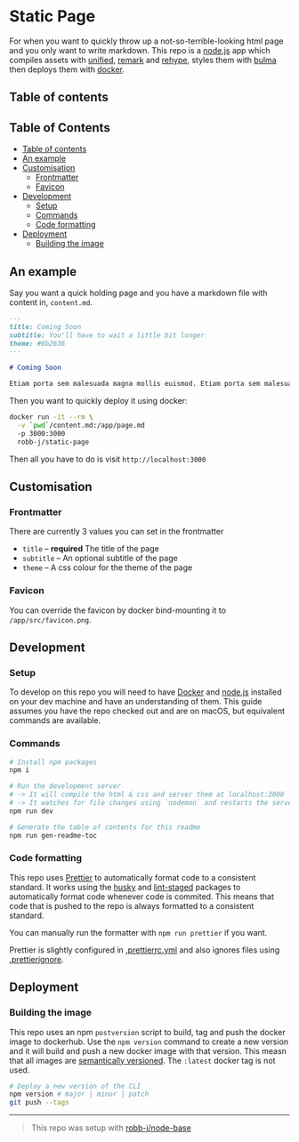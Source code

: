 # Static Page

For when you want to quickly throw up a not-so-terrible-looking html page
and you only want to write markdown.
This repo is a [node.js](https://nodejs.org) app which compiles assets with
[unified](https://www.npmjs.com/package/unified),
[remark](https://www.npmjs.com/package/remark) and
[rehype](https://www.npmjs.com/package/rehype), styles them with
[bulma](https://www.npmjs.com/package/bulma) then deploys them with
[docker](https://www.docker.com/).

## Table of contents

<!-- toc-head -->

## Table of Contents

- [Table of contents](#table-of-contents)
- [An example](#an-example)
- [Customisation](#customisation)
  - [Frontmatter](#frontmatter)
  - [Favicon](#favicon)
- [Development](#development)
  - [Setup](#setup)
  - [Commands](#commands)
  - [Code formatting](#code-formatting)
- [Deployment](#deployment)
  - [Building the image](#building-the-image)

<!-- toc-tail -->

## An example

Say you want a quick holding page and you have a markdown file with content in, `content.md`.

```md
---
title: Coming Soon
subtitle: You'll have to wait a little bit longer
theme: #6b2636
---

# Coming Soon

Etiam porta sem malesuada magna mollis euismod. Etiam porta sem malesuada magna mollis euismod. Aenean lacinia bibendum nulla sed consectetur. Praesent commodo cursus magna, vel scelerisque nisl consectetur et. Integer posuere erat a ante venenatis dapibus posuere velit aliquet. Aenean eu leo quam. Pellentesque ornare sem lacinia quam venenatis vestibulum.
```

Then you want to quickly deploy it using docker:

```bash
docker run -it --rm \
  -v `pwd`/content.md:/app/page.md
  -p 3000:3000
  robb-j/static-page
```

Then all you have to do is visit `http://localhost:3000`

## Customisation

### Frontmatter

There are currently 3 values you can set in the frontmatter

- `title` – **required** The title of the page
- `subtitle` – An optional subtitle of the page
- `theme` – A css colour for the theme of the page

### Favicon

You can override the favicon by docker bind-mounting it to `/app/src/favicon.png`.

## Development

### Setup

To develop on this repo you will need to have [Docker](https://www.docker.com/) and
[node.js](https://nodejs.org) installed on your dev machine and have an understanding of them.
This guide assumes you have the repo checked out and are on macOS, but equivalent commands are available.

### Commands

```bash
# Install npm packages
npm i

# Run the development server
# -> It will compile the html & css and server them at localhost:3000
# -> It watches for file changes using `nodemon` and restarts the server
npm run dev

# Generate the table of contents for this readme
npm run gen-readme-toc
```

### Code formatting

This repo uses [Prettier](https://prettier.io/) to automatically format code to a consistent standard.
It works using the [husky](https://www.npmjs.com/package/husky)
and [lint-staged](https://www.npmjs.com/package/lint-staged) packages to
automatically format code whenever code is commited.
This means that code that is pushed to the repo is always formatted to a consistent standard.

You can manually run the formatter with `npm run prettier` if you want.

Prettier is slightly configured in [.prettierrc.yml](/.prettierrc.yml)
and also ignores files using [.prettierignore](/.prettierignore).

## Deployment

### Building the image

This repo uses an npm `postversion` script to build, tag and push the docker image to dockerhub.
Use the `npm version` command to create a new version and it will build and
push a new docker image with that version.
This measn that all images are [semantically versioned](https://semver.org/).
The `:latest` docker tag is not used.

```bash
# Deploy a new version of the CLI
npm version # major | minor | patch
git push --tags
```

---

> This repo was setup with [robb-j/node-base](https://github.com/robb-j/node-base)
